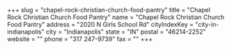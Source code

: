 +++
slug = "chapel-rock-christian-church-food-pantry"
title = "Chapel Rock Christian Church Food Pantry"
name = "Chapel Rock Christian Church Food Pantry"
address = "2020 N Girls School Rd"
cityIndexKey = "city-in-indianapolis"
city = "Indianapolis"
state = "IN"
postal = "46214-2252"
website = ""
phone = "317 247-9739"
fax = ""
+++
